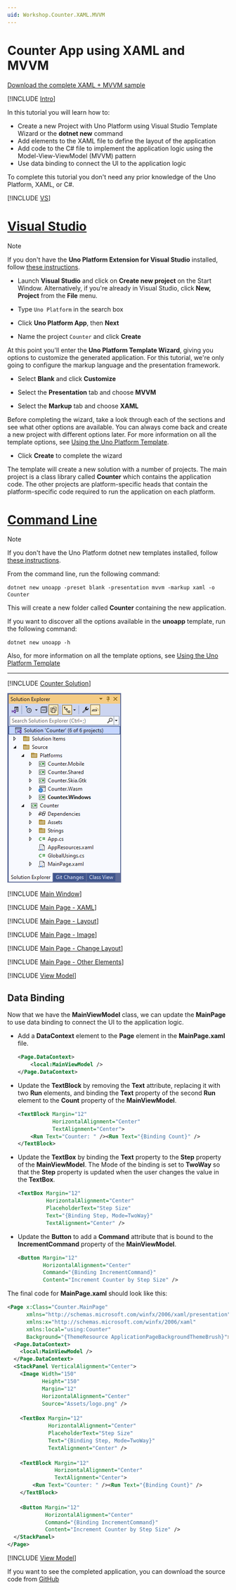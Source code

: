 ```yaml
---
uid: Workshop.Counter.XAML.MVVM
---
```


# Counter App using XAML and MVVM

[Download the complete XAML + MVVM sample](https://github.com/unoplatform/Uno.GettingStartedTutorial/tree/master/src/Counter/XAML-MVVM)  


[!INCLUDE [Intro](include-intro.md)]

In this tutorial you will learn how to:

- Create a new Project with Uno Platform using Visual Studio Template Wizard or the **dotnet new** command
- Add elements to the XAML file to define the layout of the application
- Add code to the C# file to implement the application logic using the Model-View-ViewModel (MVVM) pattern
- Use data binding to connect the UI to the application logic

To complete this tutorial you don't need any prior knowledge of the Uno Platform, XAML, or C#. 

[!INCLUDE [VS](include-create.md)]

# [Visual Studio](#tab/vs)

> [!NOTE] 
> If you don't have the **Uno Platform Extension for Visual Studio** installed, follow [these instructions](xref:Uno.GetStarted.vs2022).

- Launch **Visual Studio** and click on **Create new project** on the Start Window. Alternatively, if you're already in Visual Studio, click **New, Project** from the **File** menu.

- Type `Uno Platform` in the search box

- Click **Uno Platform App**, then **Next**

- Name the project `Counter` and click **Create**

At this point you'll enter the **Uno Platform Template Wizard**, giving you options to customize the generated application. For this tutorial, we're only going to configure the markup language and the presentation framework.

- Select **Blank** and click **Customize**

- Select the **Presentation** tab and choose **MVVM**

- Select the **Markup** tab and choose **XAML**

Before completing the wizard, take a look through each of the sections and see what other options are available. You can always come back and create a new project with different options later. For more information on all the template options, see [Using the Uno Platform Template](xref:Uno.GettingStarted.UsingWizard).

- Click **Create** to complete the wizard

The template will create a new solution with a number of projects. The main project is a class library called **Counter** which contains the application code. The other projects are platform-specific heads that contain the platform-specific code required to run the application on each platform.


# [Command Line](#tab/cli)

> [!NOTE] 
> If you don't have the Uno Platform dotnet new templates installed, follow [these instructions](xref:Uno.GetStarted.dotnet-new).

From the command line, run the following command:

```
dotnet new unoapp -preset blank -presentation mvvm -markup xaml -o Counter
```



This will create a new folder called **Counter** containing the new application.

If you want to discover all the options available in the **unoapp** template, run the following command:

```
dotnet new unoapp -h
```

Also, for more information on all the template options, see [Using the Uno Platform Template](xref:Uno.GettingStarted.UsingWizard)


---

[!INCLUDE [Counter Solution](include-solution.md)]


![Counter Solution](Assets/counter-solution-xaml.png) 

[!INCLUDE [Main Window](include-mainwindow.md)]

[!INCLUDE [Main Page - XAML](include-mainpage-xaml.md)]

[!INCLUDE [Main Page - Layout](include-mainpage-layout.md)]

[!INCLUDE [Main Page - Image](include-image-xaml.md)]

[!INCLUDE [Main Page - Change Layout](include-mainpage-change-layout.md)]

[!INCLUDE [Main Page - Other Elements](include-elements-xaml.md)]

[!INCLUDE [View Model](include-mvvm.md)]


## Data Binding

Now that we have the **MainViewModel** class, we can update the **MainPage** to use data binding to connect the UI to the application logic.

- Add a **DataContext** element to the **Page** element in the **MainPage.xaml** file.

    ```xml
    <Page.DataContext>
        <local:MainViewModel />
    </Page.DataContext>
    ```

- Update the **TextBlock** by removing the **Text** attribute, replacing it with two **Run** elements, and binding the **Text** property of the second **Run** element to the **Count** property of the **MainViewModel**.

    ```xml
    <TextBlock Margin="12"
               HorizontalAlignment="Center"
               TextAlignment="Center">
        <Run Text="Counter: " /><Run Text="{Binding Count}" />
    </TextBlock>
    ```
- Update the **TextBox** by binding the **Text** property to the **Step** property of the **MainViewModel**. The Mode of the binding is set to **TwoWay** so that the **Step** property is updated when the user changes the value in the **TextBox**.

    ```xml
    <TextBox Margin="12"
             HorizontalAlignment="Center"
             PlaceholderText="Step Size"
             Text="{Binding Step, Mode=TwoWay}"
             TextAlignment="Center" />
    ```

- Update the **Button** to add a **Command** attribute that is bound to the **IncrementCommand** property of the **MainViewModel**.

    ```xml
    <Button Margin="12"
            HorizontalAlignment="Center"
            Command="{Binding IncrementCommand}"
            Content="Increment Counter by Step Size" />
    ```

The final code for **MainPage.xaml** should look like this:

```xml
<Page x:Class="Counter.MainPage"
      xmlns="http://schemas.microsoft.com/winfx/2006/xaml/presentation"
      xmlns:x="http://schemas.microsoft.com/winfx/2006/xaml"
      xmlns:local="using:Counter"
      Background="{ThemeResource ApplicationPageBackgroundThemeBrush}">
  <Page.DataContext>
    <local:MainViewModel />
  </Page.DataContext>
  <StackPanel VerticalAlignment="Center">
    <Image Width="150"
           Height="150"
           Margin="12"
           HorizontalAlignment="Center"
           Source="Assets/logo.png" />

    <TextBox Margin="12"
             HorizontalAlignment="Center"
             PlaceholderText="Step Size"
             Text="{Binding Step, Mode=TwoWay}"
             TextAlignment="Center" />

    <TextBlock Margin="12"
               HorizontalAlignment="Center"
               TextAlignment="Center">
        <Run Text="Counter: " /><Run Text="{Binding Count}" />
    </TextBlock>

    <Button Margin="12"
            HorizontalAlignment="Center"
            Command="{Binding IncrementCommand}"
            Content="Increment Counter by Step Size" />
  </StackPanel>
</Page>
```
[!INCLUDE [View Model](include-wrap.md)]

If you want to see the completed application, you can download the source code from [GitHub](https://github.com/unoplatform/Uno.GettingStartedTutorial/tree/master/src/Counter/XAML-MVVM)


